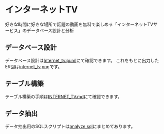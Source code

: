 # インターネットTV
好きな時間に好きな場所で話題の動画を無料で楽しめる「インターネットTVサービス」のデータベース設計と分析
## データベース設計
データベース設計は[Internet_tv.puml](https://github.com/kaneconet/apprentice-practice/blob/main/Week5-6/Internet_TV/internet_tv.puml)にて確認できます。
これをもとに出力したER図は[internet_tv.png](https://github.com/kaneconet/apprentice-practice/blob/main/Week5-6/Internet_TV/internet_tv.png)です。

## テーブル構築
テーブル構築の手順は[INTERNET_TV.md](https://github.com/kaneconet/apprentice-practice/blob/main/Week5-6/Internet_TV/INTERNET_TV.md)にて確認できます。

## データ抽出
データ抽出用のSQLスクリプトは[analyze.sql](https://github.com/kaneconet/apprentice-practice/blob/main/Week5-6/Internet_TV/analyze.sql)にまとめてあります。
